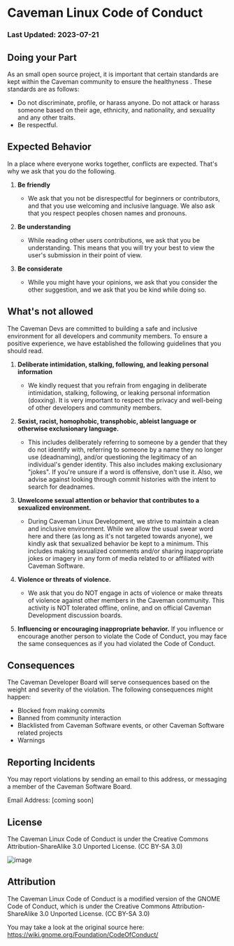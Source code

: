 # Caveman Linux Code of Conduct
### Last Updated: 2023-07-21

## Doing your Part

As an small open source project, it is important that certain standards are kept within the Caveman community to ensure the healthyness . These standards are as follows:

- Do not discriminate, profile, or harass anyone. Do not attack or harass someone based on their age, ethnicity, and nationality, and sexuality and any other traits.
- Be respectful.


## Expected Behavior
In a place where everyone works together, conflicts are expected. That's why we ask that you do the following.

1. **Be friendly**
	- We ask that you not be disrespectful for beginners or contributors, and that you use welcoming and inclusive language. We also ask that you respect peoples chosen names and pronouns.

2. **Be understanding**
	- While reading other users contributions, we ask that you be understanding. This means that you will try your best to view the user's submission in their point of view.

3.  **Be considerate**
	- While you might have your opinions, we ask that you consider the other suggestion, and we ask that you be kind while doing so.

## What's not allowed

The Caveman Devs are committed to building a safe and inclusive environment for all developers and community members. To ensure a positive experience, we have established the following guidelines that you should read.

1. **Deliberate intimidation, stalking, following, and leaking personal information**
	- We kindly request that you refrain from engaging in deliberate intimidation, stalking, following, or leaking personal information (doxxing). It is very important to respect the privacy and well-being of other developers and community members.

2. **Sexist, racist, homophobic, transphobic, ableist language or otherwise exclusionary language.**
	- This includes deliberately referring to someone by a gender that they do not identify with, referring to someone by a name they no longer use (deadnaming), and/or questioning the legitimacy of an individual's gender identity. This also includes making exclusionary "jokes". If you're unsure if a word is offensive, don't use it. Also, we advise against looking through commit histories with the intent to search for deadnames.

3. **Unwelcome sexual attention or behavior that contributes to a sexualized environment.**
	- During Caveman Linux Development, we strive to maintain a clean and inclusive environment. While we allow the usual swear word here and there (as long as it's not targeted towards anyone), we kindly ask that sexualized behavior be kept to a minimum. This includes making sexualized comments and/or sharing inappropriate jokes or imagery in any form of media related to or affiliated with Caveman Software.

4. **Violence or threats of violence.**
	- We ask that you do NOT engage in acts of violence or make threats of violence against other members in the Caveman community. This activity is NOT tolerated offline, online, and on official Caveman Development discussion boards. 

5. **Influencing or encouraging inappropriate behavior.** If you influence or encourage another person to violate the Code of Conduct, you may face the same consequences as if you had violated the Code of Conduct.

## Consequences

The Caveman Developer Board will serve consequences based on the weight and severity of the violation. The following consequences might happen:

- Blocked from making commits
- Banned from community interaction
- Blacklisted from Caveman Software events, or other Caveman Software related projects
- Warnings

## Reporting Incidents
You may report violations by sending an email to this address, or messaging a member of the Caveman Software Board.

Email Address: [coming soon]

## License
The Caveman Linux Code of Conduct is under the Creative Commons Attribution-ShareAlike 3.0 Unported License. (CC BY-SA 3.0)

![image](https://licensebuttons.net/l/by-sa/3.0/88x31.png)

## Attribution
The Caveman Linux Code of Conduct is a modified version of the GNOME Code of Conduct, which is under the Creative Commons Attribution-ShareAlike 3.0 Unported License. (CC BY-SA 3.0) 

You may take a look at the original source here:
https://wiki.gnome.org/Foundation/CodeOfConduct/
